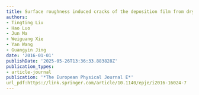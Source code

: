 ```yaml
---
title: Surface roughness induced cracks of the deposition film from drying colloidal suspension
authors:
- Tingting Liu
- Hao Luo
- Jun Ma
- Weiguang Xie
- Yan Wang
- Guangyin Jing
date: '2016-01-01'
publishDate: '2025-05-26T13:36:33.883828Z'
publication_types:
- article-journal
publication: '*The European Physical Journal E*'
url_pdf:https://link.springer.com/article/10.1140/epje/i2016-16024-7
---
```

